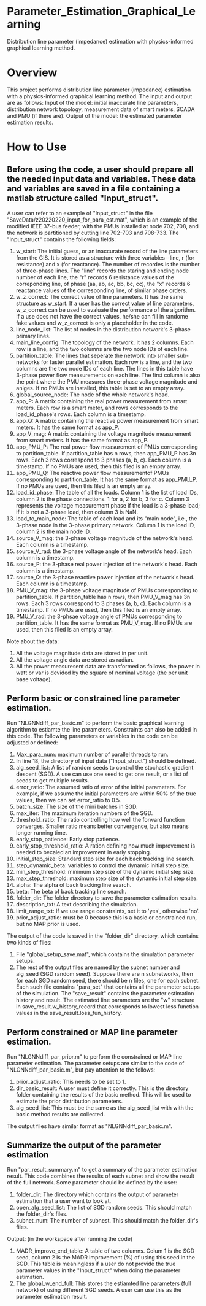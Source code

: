 # Parameter_Estimation_Graphical_Learning
Distribution line parameter (impedance) estimation with physics-informed graphical learning method.

# Overview
This project performs distribution line parameter (impedance) estimation with a physics-informed graphical learning method. The input and output are as follows:
Input of the model: initial inaccurate line parameters, distribution network topology, measurement data of smart meters, SCADA and PMU (if there are).
Output of the model: the estimated parameter estimation results.

# How to Use
## Before using the code, a user should prepare all the needed input data and variables. These data and variables are saved in a file containing a matlab structure called "Input_struct". 
A user can refer to an example of "Input_struct" in the file "SaveData/z20220220_input_for_para_est.mat", which is an example of the modified IEEE 37-bus feeder, with the PMUs installed at node 702, 708, and the network is partitioned by cutting line 702-703 and 708-733. The "Input_struct" contains the following fields:
1. w_start: The initial guess, or an inaccurate record of the line parameters from the GIS. It is stored as a structure with three variables--line, r (for resistance) and x (for reactance). The number of recordes is the number of three-phase lines. The "line" records the staring and ending node number of each line, the "r" records 6 resistance values of the correponding line, of phase (aa, ab, ac, bb, bc, cc), the "x" records 6 reactance values of the corresponding line, of similar phase orders.
2. w_z_correct: The correct value of line parameters. It has the same structure as w_start. If a user has the correct value of line parameters, w_z_correct can be used to evaluate the performance of the algorithm. If a use does not have the correct values, he/she can fill in randome fake values and w_z_correct is only a placeholder in the code.
3. line_node_list: The list of nodes in the distribution network's 3-phase primary lines.
4. main_line_config: The topology of the network. It has 2 columns. Each row is a line, and the two columns are the two node IDs of each line.
5. partition_table: The lines that seperate the network into smaller sub-networks for faster parallel estimaiton. Each row is a line, and the two columns are the two node IDs of each line. The lines in this table have 3-phase power flow measurements on each line. The first column is also the point where the PMU measures three-phase voltage magnitude and anlges. If no PMUs are installed, this table is set to an empty array.
6. global_source_node: The node of the whole network's head.
7. app_P: A matrix containing the real power measurement from smart meters. Each row is a smart meter, and rows corresponds to the load_id_phase's rows. Each column is a timestamp.
8. app_Q: A matrix containing the reactive power measurement from smart meters. It has the same format as app_P.
9. app_V_mag: A matrix containing the voltage magnitude measurement from smart meters. It has the same format as app_P.
10. app_PMU_P: The real power flow measurement of PMUs corresponding to partition_table. If partition_table has n rows, then app_PMU_P has 3n rows. Each 3 rows correspond to 3 phases (a, b, c). Each column is a timestamp. If no PMUs are used, then this filed is an empty array.
11. app_PMU_Q: The reactive power flow measurementof PMUs corresponding to partition_table. It has the same format as app_PMU_P. If no PMUs are used, then this filed is an empty array.
12. load_id_phase: The table of all the loads. Column 1 is the list of load IDs, column 2 is the phase connections. 1 for a, 2 for b, 3 for c. Column 3 represents the voltage measurement phase if the load is a 3-phase load; if it is not a 3-phase load, then column 3 is NaN.
13. load_to_main_node: The table of each load and its "main node", i.e., the 3-phase node in the 3-phase primary network. Column 1 is the load ID, column 2 is the main node ID.
14. source_V_mag: the 3-phase voltage magnitude of the network's head. Each column is a timestamp.
15. source_V_rad: the 3-phase voltage angle of the network's head. Each column is a timestamp.
16. source_P: the 3-phase real power injection of the network's head. Each column is a timestamp.
17. source_Q: the 3-phase reactive power injection of the network's head. Each column is a timestamp.
18. PMU_V_mag: the 3-phsae voltage magnitude of PMUs corresponding to partition_table. If partition_table has n rows, then PMU_V_mag has 3n rows. Each 3 rows correspond to 3 phases (a, b, c). Each column is a timestamp. If no PMUs are used, then this filed is an empty array.
19. PMU_V_rad: the 3-phsae voltage angle of PMUs corresponding to partition_table. It has the same format as PMU_V_mag. If no PMUs are used, then this filed is an empty array.

Note about the data:
1. All the voltage magnitude data are stored in per unit. 
2. All the voltage angle data are stored as radian.
3. All the power measuresent data are transformed as follows, the power in watt or var is devided by the square of nominal voltage (the per unit base voltage).

## Perform basic or constrained line parameter estimation.
Run "NLGNNdiff_par_basic.m" to perform the basic graphical learning algorithm to estiamte the line parameters. Constraints can also be added in this code. The following parameters or variables in the code can be adjusted or defined:
1. Max_para_num: maximum number of parallel threads to run.
2. In line 18, the directory of input data ("Input_struct") should be defined.
3. alg_seed_list: A list of random seeds to control the stochastic gradient descent (SGD). A use can use one seed to get one result, or a list of seeds to get multiple results.
4. error_ratio: The assumed ratio of error of the initial parameters. For example, if we assume the initial parameters are within 50% of the true values, then we can set error_ratio to 0.5.
5. batch_size: The size of the mini batches in SGD.
6. max_iter: The maximum iteration numbers of the SGD.
7. threshold_ratio: The ratio controlling how well the forward function converges. Smaller ratio means better convergence, but also means longer running time.
8. early_stop_patience: Early stop patience.
9. early_stop_threshold_ratio: A ration defining how much improvement is needed to becaled an improvement in early stopping.
10. initial_step_size: Standard step size for each back tracking line search.
11. step_dynamic_beta: variables to control the dynamic initial step size.
12. min_step_threshold: minimum step size of the dynamic initial step size.
13. max_step_threshold: maximum step size of the dynamic initial step size.
14. alpha: The alpha of back tracking line search.
15. beta: The beta of back tracking line search.
16. folder_dir: The folder directory to save the parameter estimation results.
17. description_txt: A text describing the simulation.
18. limit_range_txt: If we use range constraints, set it to 'yes', otherwise 'no'.
19. prior_adjust_ratio: must be 0 because this is a basic or constrained run, but no MAP prior is used.

The output of the code is saved in the "folder_dir" directory, which contains two kinds of files:
1. File "global_setup_save.mat", which contains the simulation parameter setups. 
2. The rest of the output files are named by the subnet number and alg_seed (SGD random seed). Suppose there are n subnetworks, then for each SGD random seed, there should be n files, one for each subnet. Each such file contains "para_set" that contains all the parameter setups of the simulation. The "save_result" contains the parameter estimation history and result. The estimated line parameters are the "w" structure in save_result.w_history_record that corresponds to lowest loss function values in the save_result.loss_fun_history.

## Perform constrained or MAP line parameter estimation.
Run "NLGNNdiff_par_prior.m" to perform the constrained or MAP line parameter estimation. The parameter setups are similar to the code of "NLGNNdiff_par_basic.m", but pay attention to the follows:
1. prior_adjust_ratio: This needs to be set to 1.
2. dir_basic_result: A user must define it correctly. This is the directory folder containing the results of the basic method. This will be used to estimate the prior distribution parameters.
3. alg_seed_list: This must be the same as the alg_seed_list with with the basic method results are collected.

The output files have similar format as "NLGNNdiff_par_basic.m".

## Summarize the output of the parameter estimation
Run "par_result_summary.m" to get a summary of the parameter estimation result. This code combines the results of each subnet and show the result of the full network. Some parameter should be defined by the user:
1. folder_dir: The directory which contains the output of parameter estimation that a user want to look at.
2. open_alg_seed_list: The list of SGD random seeds. This should match the folder_dir's files.
3. subnet_num: The number of subnest. This should match the folder_dir's files.

Output: (in the workspace after running the code)
1. MADR_improve_end_table: A table of two columns. Colum 1 is the SGD seed, column 2 is the MADR improvement (%) of using this seed in the SGD. This table is meaningless if a user do not provide the true parameter values in the "Input_struct" when doing the parameter estimation.
2. The global_w_end_full: This stores the estiamted line parameters (full network) of using different SGD seeds. A user can use this as the parameter estimation result.

